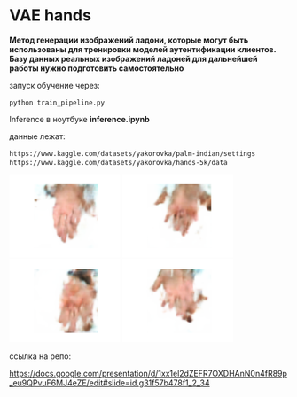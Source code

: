 # VAE hands


**Метод генерации изображений ладони, которые могут быть использованы для тренировки моделей 
аутентификации клиентов. Базу данных реальных изображений ладоней для дальнейшей работы нужно 
подготовить самостоятельно**


запуск обучение через:

```
python train_pipeline.py 
```

Inference в ноутбуке **inference.ipynb**

данные лежат:

```
https://www.kaggle.com/datasets/yakorovka/palm-indian/settings
https://www.kaggle.com/datasets/yakorovka/hands-5k/data
```

<div>
  <img src="generated_images/generated_image_1.png" alt="Описание изображения 1" width="200">
  <img src="generated_images/generated_image_2.png" alt="Описание изображения 2" width="200">
  <img src="generated_images/generated_image_3.png" alt="Описание изображения 3" width="200">
  <img src="generated_images/generated_image_4.png" alt="Описание изображения 4" width="200">
</div>


ссылка на репо:

https://docs.google.com/presentation/d/1xx1el2dZEFR7OXDHAnN0n4fR89p_eu9QPvuF6MJ4eZE/edit#slide=id.g31f57b478f1_2_34